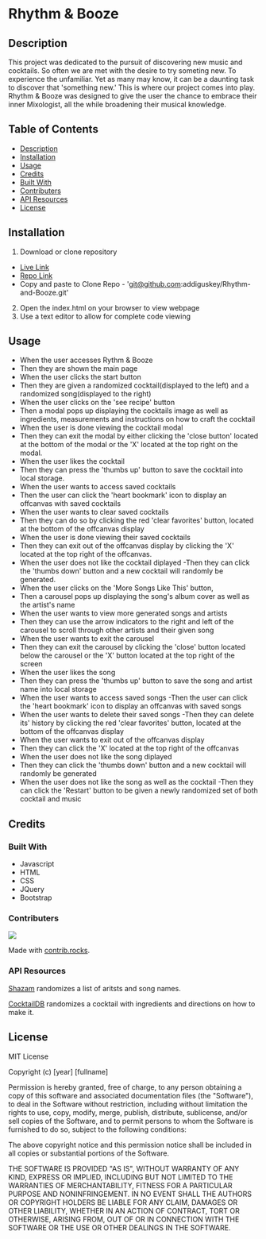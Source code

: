 # Rhythm & Booze

## Description

This project was dedicated to the pursuit of discovering new music and cocktails. So often we are met with the desire to try someting new. To experience the unfamiliar. Yet as many may know, it can be a daunting task to discover that 'something new.' This is where our project comes into play. Rhythm & Booze was designed to give the user the chance to embrace their inner Mixologist, all the while broadening their musical knowledge.

## Table of Contents

- [Description](#description)
- [Installation](#installation)
- [Usage](#usage)
- [Credits](#credits)
- [Built With](#built-with)
- [Contributers](#contributers)
- [API Resources](#api-resources)
- [License](#license)

## Installation

1. Download or clone repository

- [Live Link](https://addiguskey.github.io/Rhythm-and-Booze/)
- [Repo Link](https://github.com/addiguskey/Rhythm-and-Booze)
- Copy and paste to Clone Repo - 'git@github.com:addiguskey/Rhythm-and-Booze.git'

2. Open the index.html on your browser to view webpage
3. Use a text editor to allow for complete code viewing

## Usage

- When the user accesses Rythm & Booze
- Then they are shown the main page
- When the user clicks the start button
- Then they are given a randomized cocktail(displayed to the left) and a randomized song(displayed to the right)
- When the user clicks on the 'see recipe' button
- Then a modal pops up displaying the cocktails image as well as ingredients, measurements and instructions on how to craft the cocktail
- When the user is done viewing the cocktail modal
- Then they can exit the modal by either clicking the 'close button' located at the bottom of the modal or the 'X' located at the top right on the modal.
- When the user likes the cocktail
- Then they can press the 'thumbs up' button to save the cocktail into local storage.
- When the user wants to access saved cocktails
- Then the user can click the 'heart bookmark' icon to display an offcanvas with saved cocktails
- When the user wants to clear saved cocktails
- Then they can do so by clicking the red 'clear favorites' button, located at the bottom of the offcanvas display
- When the user is done viewing their saved cocktails
- Then they can exit out of the offcanvas display by clicking the 'X' located at the top right of the offcanvas.
- When the user does not like the cocktail diplayed
  -Then they can click the 'thumbs down' button and a new cocktail will randomly be generated.
- When the user clicks on the 'More Songs Like This' button,
- Then a carousel pops up displaying the song's album cover as well as the artist's name
- When the user wants to view more generated songs and artists
- Then they can use the arrow indicators to the right and left of the carousel to scroll through other artists and their given song
- When the user wants to exit the carousel
- Then they can exit the carousel by clicking the 'close' button located below the carousel or the 'X' button located at the top right of the screen
- When the user likes the song
- Then they can press the 'thumbs up' button to save the song and artist name into local storage
- When the user wants to access saved songs
  -Then the user can click the 'heart bookmark' icon to display an offcanvas with saved songs
- When the user wants to delete their saved songs
  -Then they can delete its' history by clicking the red 'clear favorites' button, located at the bottom of the offcanvas display
- When the user wants to exit out of the offcanvas display
- Then they can click the 'X' located at the top right of the offcanvas
- When the user does not like the song diplayed
- Then they can click the 'thumbs down' button and a new cocktail will randomly be generated
- When the user does not like the song as well as the cocktail
  -Then they can click the 'Restart' button to be given a newly randomized set of both cocktail and music

## Credits

### Built With

- Javascript
- HTML
- CSS
- JQuery
- Bootstrap

### Contributers

<a href="https://github.com/addiguskey/Project1/graphs/contributors">
  <img src="https://contrib.rocks/image?repo=addiguskey/Project1" />
</a>

Made with [contrib.rocks](https://contrib.rocks).

### API Resources

[Shazam](https://www.shazam.com/) randomizes a list of aritsts and song names.

[CocktailDB](https://www.thecocktaildb.com/api.php) randomizes a cocktail with ingredients and directions on how to make it.

## License

MIT License

Copyright (c) [year] [fullname]

Permission is hereby granted, free of charge, to any person obtaining a copy
of this software and associated documentation files (the "Software"), to deal
in the Software without restriction, including without limitation the rights
to use, copy, modify, merge, publish, distribute, sublicense, and/or sell
copies of the Software, and to permit persons to whom the Software is
furnished to do so, subject to the following conditions:

The above copyright notice and this permission notice shall be included in all
copies or substantial portions of the Software.

THE SOFTWARE IS PROVIDED "AS IS", WITHOUT WARRANTY OF ANY KIND, EXPRESS OR
IMPLIED, INCLUDING BUT NOT LIMITED TO THE WARRANTIES OF MERCHANTABILITY,
FITNESS FOR A PARTICULAR PURPOSE AND NONINFRINGEMENT. IN NO EVENT SHALL THE
AUTHORS OR COPYRIGHT HOLDERS BE LIABLE FOR ANY CLAIM, DAMAGES OR OTHER
LIABILITY, WHETHER IN AN ACTION OF CONTRACT, TORT OR OTHERWISE, ARISING FROM,
OUT OF OR IN CONNECTION WITH THE SOFTWARE OR THE USE OR OTHER DEALINGS IN THE
SOFTWARE.
